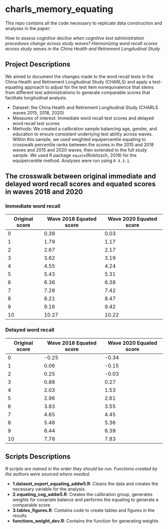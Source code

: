 # charls_memory_equating
This repo contains all the code necessary to replicate data construction and analyses in the paper: 

*How to assess cognitive decline when cognitive test administration procedures change across study waves? Harmonizing word recall scores across study waves in the China Health and Retirement Longitudinal Study*

## Project Descriptions
We aimed to document the changes made to the word recall tests in the China Health and Retirement Longitudinal Study (CHARLS) and apply a test-equating approach to adjust for the test item nonequivalence that stems from different test administrations to generate comparable scores that facilitate longitudinal analysis.

* Dataset: the China Health and Retirement Longitudinal Study (CHARLS waves 2015, 2018, 2020)
* Measures of interest: Immediate word recall test scores and delayed word recall test scores
* Methods: We created a calibration sample balancing age, gender, and education to ensure consistent underlying test ability across waves. Within this sample, we used weighted equipercentile equating to crosswalk percentile ranks between the scores in the 2015 and 2018 waves and 2015 and 2020 waves, then extended to the full study sample. We used R package `equate`(Robitzsch, 2019) for the equipercentile method. Analyses were run using `R 4.3.1`.

## The crosswalk between original immediate and delayed word recall scores and equated scores in waves 2018 and 2020
### Immediate word recall
|     Original score    |     Wave 2018 Equated score    |     Wave 2020 Equated score    |
|-----------------------|--------------------------------|--------------------------------|
|     0                 |     0.39                       |     0.03                       |
|     1                 |     1.79                       |     1.17                       |
|     2                 |     2.67                       |     2.17                       |
|     3                 |     3.62                       |     3.19                       |
|     4                 |     4.55                       |     4.24                       |
|     5                 |     5.43                       |     5.31                       |
|     6                 |     6.36                       |     6.38                       |
|     7                 |     7.28                       |     7.42                       |
|     8                 |     8.21                       |     8.47                       |
|     9                 |     9.16                       |     9.42                       |
|     10                |     10.27                      |     10.22                      |
### Delayed word recall
|     Original score    |     Wave 2018 Equated score    |     Wave 2020 Equated score    |
|-----------------------|--------------------------------|--------------------------------|
|     0                 |     -0.25                      |     -0.34                      |
|     1                 |     0.06                       |     -0.15                      |
|     2                 |     0.25                       |     -0.03                      |
|     3                 |     0.88                       |     0.27                       |
|     4                 |     2.03                       |     1.53                       |
|     5                 |     2.96                       |     2.61                       |
|     6                 |     3.83                       |     3.55                       |
|     7                 |     4.65                       |     4.45                       |
|     8                 |     5.46                       |     5.36                       |
|     9                 |     6.44                       |     6.39                       |
|     10                |     7.78                       |     7.83                       |


## Scripts Descriptions
*R scripts are named in the order they should be run. Functions created by the authors were sourced where needed.*
* **1.dataset_export_equating_addw5.R**: Cleans the data and creates the necessary variable for the analysis.
* **2.equating_cog_addw5.R**: Creates the calibration group, generates weights for covariate balance and performs the equating to generate a comparable score.
* **3.tables_figures.R**: Contains code to create tables and figures in the results
* **functions_weight_dev.R**: Contains the function for generating weights

